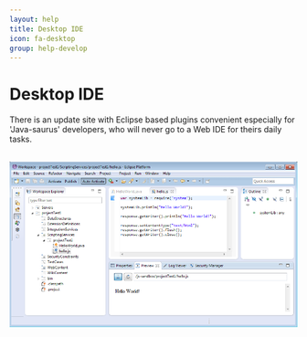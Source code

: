 ```yaml
---
layout: help
title: Desktop IDE
icon: fa-desktop
group: help-develop
---
```


Desktop IDE
===

There is an update site with Eclipse based plugins convenient especially for 'Java-saurus' developers, who will never go to a Web IDE for theirs daily tasks.


<br>
	<img class="img-responsive" src="/img/posts/rcp_main.png"/>
<br>